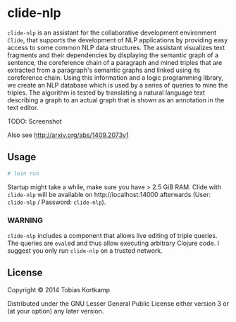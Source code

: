 # clide-nlp

`clide-nlp` is an assistant for the collaborative development
environment `Clide`, that supports the development of NLP applications
by providing easy access to some common NLP data structures. The
assistant visualizes text fragments and their dependencies by
displaying the semantic graph of a sentence, the coreference chain of
a paragraph and mined triples that are extracted from a paragraph's
semantic graphs and linked using its coreference chain. Using this
information and a logic programming library, we create an NLP database
which is used by a series of queries to mine the triples. The
algorithm is tested by translating a natural language text describing
a graph to an actual graph that is shown as an annotation in the text
editor.

TODO: Screenshot

Also see http://arxiv.org/abs/1409.2073v1

## Usage

```bash
# lein run
```

Startup might take a while, make sure you have > 2.5 GiB RAM.  Clide
with `clide-nlp` will be available on http://localhost:14000
afterwards (User: `clide-nlp` / Password: `clide-nlp`).

### WARNING

`clide-nlp` includes a component that allows live editing of triple
queries. The queries are `eval`ed and thus allow executing arbitrary
Clojure code. I suggest you only run `clide-nlp` on a trusted network.

## License

Copyright © 2014 Tobias Kortkamp

Distributed under the GNU Lesser General Public License either version
3 or (at your option) any later version.
